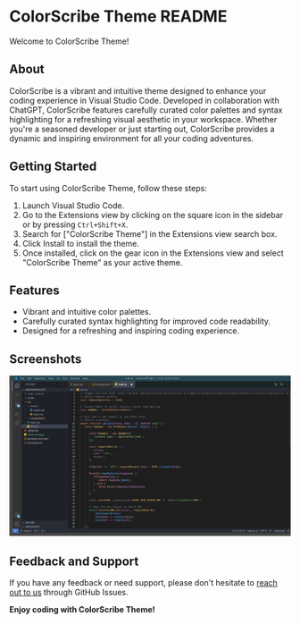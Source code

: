 # ColorScribe Theme README

Welcome to ColorScribe Theme!

## About

ColorScribe is a vibrant and intuitive theme designed to enhance your coding experience in Visual Studio Code. Developed in collaboration with ChatGPT, ColorScribe features carefully curated color palettes and syntax highlighting for a refreshing visual aesthetic in your workspace. Whether you're a seasoned developer or just starting out, ColorScribe provides a dynamic and inspiring environment for all your coding adventures.

## Getting Started

To start using ColorScribe Theme, follow these steps:

1. Launch Visual Studio Code.
2. Go to the Extensions view by clicking on the square icon in the sidebar or by pressing `Ctrl+Shift+X`.
3. Search for ["ColorScribe Theme"] in the Extensions view search box.
4. Click Install to install the theme.
5. Once installed, click on the gear icon in the Extensions view and select "ColorScribe Theme" as your active theme.

## Features

- Vibrant and intuitive color palettes.
- Carefully curated syntax highlighting for improved code readability.
- Designed for a refreshing and inspiring coding experience.

## Screenshots

![ColorScribe Theme Screenshot](https://github.com/sharwalk/colorscribe-theme/blob/main/Screenshot.png)

## Feedback and Support

If you have any feedback or need support, please don't hesitate to [reach out to us](https://github.com/sharwalk/vscode-colorscribe-theme/issues) through GitHub Issues.

**Enjoy coding with ColorScribe Theme!**
